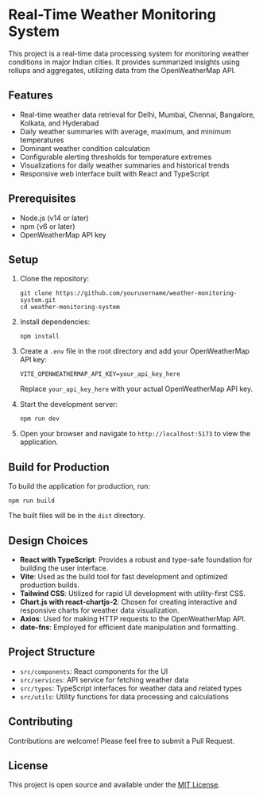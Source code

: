 # Real-Time Weather Monitoring System

This project is a real-time data processing system for monitoring weather conditions in major Indian cities. It provides summarized insights using rollups and aggregates, utilizing data from the OpenWeatherMap API.

## Features

- Real-time weather data retrieval for Delhi, Mumbai, Chennai, Bangalore, Kolkata, and Hyderabad
- Daily weather summaries with average, maximum, and minimum temperatures
- Dominant weather condition calculation
- Configurable alerting thresholds for temperature extremes
- Visualizations for daily weather summaries and historical trends
- Responsive web interface built with React and TypeScript

## Prerequisites

- Node.js (v14 or later)
- npm (v6 or later)
- OpenWeatherMap API key

## Setup

1. Clone the repository:
   ```
   git clone https://github.com/yourusername/weather-monitoring-system.git
   cd weather-monitoring-system
   ```

2. Install dependencies:
   ```
   npm install
   ```

3. Create a `.env` file in the root directory and add your OpenWeatherMap API key:
   ```
   VITE_OPENWEATHERMAP_API_KEY=your_api_key_here
   ```
   Replace `your_api_key_here` with your actual OpenWeatherMap API key.

4. Start the development server:
   ```
   npm run dev
   ```

5. Open your browser and navigate to `http://localhost:5173` to view the application.

## Build for Production

To build the application for production, run:

```
npm run build
```

The built files will be in the `dist` directory.

## Design Choices

- **React with TypeScript**: Provides a robust and type-safe foundation for building the user interface.
- **Vite**: Used as the build tool for fast development and optimized production builds.
- **Tailwind CSS**: Utilized for rapid UI development with utility-first CSS.
- **Chart.js with react-chartjs-2**: Chosen for creating interactive and responsive charts for weather data visualization.
- **Axios**: Used for making HTTP requests to the OpenWeatherMap API.
- **date-fns**: Employed for efficient date manipulation and formatting.

## Project Structure

- `src/components`: React components for the UI
- `src/services`: API service for fetching weather data
- `src/types`: TypeScript interfaces for weather data and related types
- `src/utils`: Utility functions for data processing and calculations

## Contributing

Contributions are welcome! Please feel free to submit a Pull Request.

## License

This project is open source and available under the [MIT License](LICENSE).